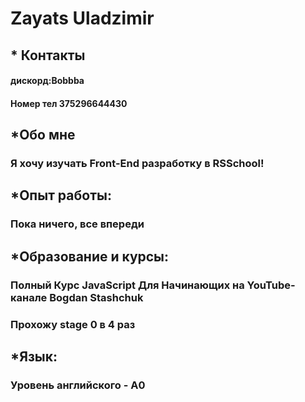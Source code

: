 # Zayats Uladzimir
## * Контакты
#### дискорд:Bobbba
#### Номер тел 375296644430
## *Обо мне
### Я хочу изучать Front-End разработку в RSSchool!
## *Опыт работы:
### Пока ничего, все впереди
## *Образование и курсы:
###  Полный Курс JavaScript Для Начинающих на YouTube-канале Bogdan Stashchuk
### Прохожу stage 0 в 4 раз
## *Язык:
### Уровень английского - А0